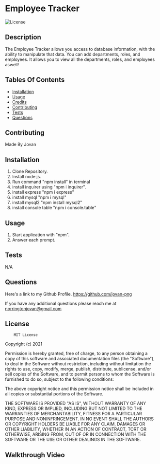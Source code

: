 # Employee Tracker

![License](https://img.shields.io/badge/MIT-blue)

## Description

The Employee Tracker allows you access to database information, with the ability to manipulate that data. You can add departments, roles, and employees. It allows you to view all the departments, roles, and employees aswell!

## Tables Of Contents

- [Installation](#installation)
- [Usage](#usage)
- [Credits](#credits)
- [Contributing](#Contributing)
- [Tests](#Tests)
- [Questions](#Questions)

## Contributing

Made By Jovan

## Installation

1. Clone Repository.
2. Install node js.
3. Run command "npm install" in terminal
4. install inquirer using "npm i inquirer".
5. install express "npm i express"
6. install mysql "npm i mysql"
7. install mysql2 "npm install mysql2"
8. install console table "npm i console.table"

## Usage

1. Start application with "npm".
2. Answer each prompt.

## Tests

N/A

## Questions

Here's a link to my Github Profile.
https://github.com/jovan-png

If you have any additional questions please reach me at
norringtonjovan@gmail.com

## License

        MIT License

Copyright (c) 2021

Permission is hereby granted, free of charge, to any person obtaining a copy
of this software and associated documentation files (the "Software"), to deal
in the Software without restriction, including without limitation the rights
to use, copy, modify, merge, publish, distribute, sublicense, and/or sell
copies of the Software, and to permit persons to whom the Software is
furnished to do so, subject to the following conditions:

The above copyright notice and this permission notice shall be included in all
copies or substantial portions of the Software.

THE SOFTWARE IS PROVIDED "AS IS", WITHOUT WARRANTY OF ANY KIND, EXPRESS OR
IMPLIED, INCLUDING BUT NOT LIMITED TO THE WARRANTIES OF MERCHANTABILITY,
FITNESS FOR A PARTICULAR PURPOSE AND NONINFRINGEMENT. IN NO EVENT SHALL THE
AUTHORS OR COPYRIGHT HOLDERS BE LIABLE FOR ANY CLAIM, DAMAGES OR OTHER
LIABILITY, WHETHER IN AN ACTION OF CONTRACT, TORT OR OTHERWISE, ARISING FROM,
OUT OF OR IN CONNECTION WITH THE SOFTWARE OR THE USE OR OTHER DEALINGS IN THE
SOFTWARE.

## Walkthrough Video
